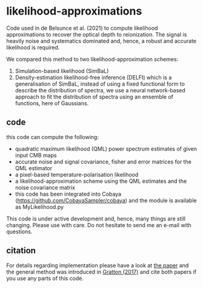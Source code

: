 # likelihood-approximations

Code used in de Belsunce et al. (2021) to compute likelihood approximations to recover the optical depth to reionization. The signal is heavily noise and systematics dominated and, hence, a robust and accurate likelihood is required. 

We compared this method to two likelihood-approximation schemes:
1. Simulation-based likelihood (SimBaL)
2. Density-estimation likelihood-free inference (DELFI) which is a generalisation of SimBaL, instead of using a fixed functional form to describe the distribution of spectra, we use a neural network-based approach to fit the distribution of spectra using an ensemble of functions, here of Gaussians. 

## code
this code can compute the following: 
- quadratic maximum likelihood (QML) power spectrum estimates of given input CMB maps
- accurate noise and signal covariance, fisher and error matrices for the QML estimator
- a pixel-based temperature-polarisation likelihood 
- a likelihood-approximation scheme using the QML estimates and the noise covariance matrix
- this code has been integrated into Cobaya (https://github.com/CobayaSampler/cobaya) and the module is available as MyLikelihood.py

This code is under active development and, hence, many things are still changing. Please use with care. Do not hesitate to send me an e-mail with questions. 

## citation 
For details regarding implementation please have a look at [the paper](https://arxiv.org/pdf/2103.14378.pdf) and the general method was introduced in [Gratton (2017)](https://arxiv.org/abs/1708.08479) and cite both papers if you use any parts of this code. 

